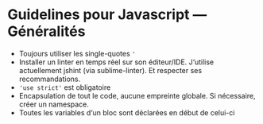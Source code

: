# Guidelines pour Javascript — Généralités

* Toujours utiliser les single-quotes `'`
* Installer un linter en temps réel sur son éditeur/IDE. J‘utilise actuellement jshint (via sublime-linter). Et respecter ses recommandations.
* `'use strict'` est obligatoire
* Encapsulation de tout le code, aucune empreinte globale. Si nécessaire, créer un namespace.
* Toutes les variables d‘un bloc sont déclarées en début de celui-ci
